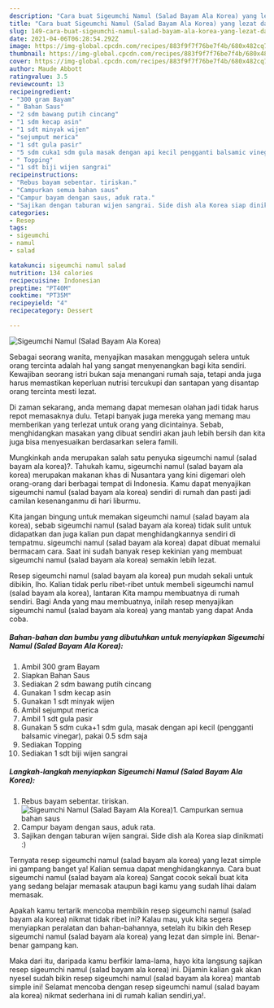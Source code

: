 ```yaml
---
description: "Cara buat Sigeumchi Namul (Salad Bayam Ala Korea) yang lezat dan Mudah Dibuat"
title: "Cara buat Sigeumchi Namul (Salad Bayam Ala Korea) yang lezat dan Mudah Dibuat"
slug: 149-cara-buat-sigeumchi-namul-salad-bayam-ala-korea-yang-lezat-dan-mudah-dibuat
date: 2021-04-06T06:28:54.292Z
image: https://img-global.cpcdn.com/recipes/883f9f7f76be7f4b/680x482cq70/sigeumchi-namul-salad-bayam-ala-korea-foto-resep-utama.jpg
thumbnail: https://img-global.cpcdn.com/recipes/883f9f7f76be7f4b/680x482cq70/sigeumchi-namul-salad-bayam-ala-korea-foto-resep-utama.jpg
cover: https://img-global.cpcdn.com/recipes/883f9f7f76be7f4b/680x482cq70/sigeumchi-namul-salad-bayam-ala-korea-foto-resep-utama.jpg
author: Maude Abbott
ratingvalue: 3.5
reviewcount: 13
recipeingredient:
- "300 gram Bayam"
- " Bahan Saus"
- "2 sdm bawang putih cincang"
- "1 sdm kecap asin"
- "1 sdt minyak wijen"
- "sejumput merica"
- "1 sdt gula pasir"
- "5 sdm cuka1 sdm gula masak dengan api kecil pengganti balsamic vinegar pakai 05 sdm saja"
- " Topping"
- "1 sdt biji wijen sangrai"
recipeinstructions:
- "Rebus bayam sebentar. tiriskan."
- "Campurkan semua bahan saus"
- "Campur bayam dengan saus, aduk rata."
- "Sajikan dengan taburan wijen sangrai. Side dish ala Korea siap dinikmati :)"
categories:
- Resep
tags:
- sigeumchi
- namul
- salad

katakunci: sigeumchi namul salad 
nutrition: 134 calories
recipecuisine: Indonesian
preptime: "PT40M"
cooktime: "PT35M"
recipeyield: "4"
recipecategory: Dessert

---
```



![Sigeumchi Namul (Salad Bayam Ala Korea)](https://img-global.cpcdn.com/recipes/883f9f7f76be7f4b/680x482cq70/sigeumchi-namul-salad-bayam-ala-korea-foto-resep-utama.jpg)

Sebagai seorang wanita, menyajikan masakan menggugah selera untuk orang tercinta adalah hal yang sangat menyenangkan bagi kita sendiri. Kewajiban seorang istri bukan saja menangani rumah saja, tetapi anda juga harus memastikan keperluan nutrisi tercukupi dan santapan yang disantap orang tercinta mesti lezat.

Di zaman  sekarang, anda memang dapat memesan olahan jadi tidak harus repot memasaknya dulu. Tetapi banyak juga mereka yang memang mau memberikan yang terlezat untuk orang yang dicintainya. Sebab, menghidangkan masakan yang dibuat sendiri akan jauh lebih bersih dan kita juga bisa menyesuaikan berdasarkan selera famili. 



Mungkinkah anda merupakan salah satu penyuka sigeumchi namul (salad bayam ala korea)?. Tahukah kamu, sigeumchi namul (salad bayam ala korea) merupakan makanan khas di Nusantara yang kini digemari oleh orang-orang dari berbagai tempat di Indonesia. Kamu dapat menyajikan sigeumchi namul (salad bayam ala korea) sendiri di rumah dan pasti jadi camilan kesenanganmu di hari liburmu.

Kita jangan bingung untuk memakan sigeumchi namul (salad bayam ala korea), sebab sigeumchi namul (salad bayam ala korea) tidak sulit untuk didapatkan dan juga kalian pun dapat menghidangkannya sendiri di tempatmu. sigeumchi namul (salad bayam ala korea) dapat dibuat memalui bermacam cara. Saat ini sudah banyak resep kekinian yang membuat sigeumchi namul (salad bayam ala korea) semakin lebih lezat.

Resep sigeumchi namul (salad bayam ala korea) pun mudah sekali untuk dibikin, lho. Kalian tidak perlu ribet-ribet untuk membeli sigeumchi namul (salad bayam ala korea), lantaran Kita mampu membuatnya di rumah sendiri. Bagi Anda yang mau membuatnya, inilah resep menyajikan sigeumchi namul (salad bayam ala korea) yang mantab yang dapat Anda coba.

<!--inarticleads1-->

##### Bahan-bahan dan bumbu yang dibutuhkan untuk menyiapkan Sigeumchi Namul (Salad Bayam Ala Korea):

1. Ambil 300 gram Bayam
1. Siapkan  Bahan Saus
1. Sediakan 2 sdm bawang putih cincang
1. Gunakan 1 sdm kecap asin
1. Gunakan 1 sdt minyak wijen
1. Ambil sejumput merica
1. Ambil 1 sdt gula pasir
1. Gunakan 5 sdm cuka+1 sdm gula, masak dengan api kecil (pengganti balsamic vinegar), pakai 0.5 sdm saja
1. Sediakan  Topping
1. Sediakan 1 sdt biji wijen sangrai




<!--inarticleads2-->

##### Langkah-langkah menyiapkan Sigeumchi Namul (Salad Bayam Ala Korea):

1. Rebus bayam sebentar. tiriskan.
<img src="https://img-global.cpcdn.com/steps/cc25af267ba646e0/160x128cq70/sigeumchi-namul-salad-bayam-ala-korea-langkah-memasak-1-foto.jpg" alt="Sigeumchi Namul (Salad Bayam Ala Korea)">1. Campurkan semua bahan saus
1. Campur bayam dengan saus, aduk rata.
1. Sajikan dengan taburan wijen sangrai. Side dish ala Korea siap dinikmati :)




Ternyata resep sigeumchi namul (salad bayam ala korea) yang lezat simple ini gampang banget ya! Kalian semua dapat menghidangkannya. Cara buat sigeumchi namul (salad bayam ala korea) Sangat cocok sekali buat kita yang sedang belajar memasak ataupun bagi kamu yang sudah lihai dalam memasak.

Apakah kamu tertarik mencoba membikin resep sigeumchi namul (salad bayam ala korea) nikmat tidak ribet ini? Kalau mau, yuk kita segera menyiapkan peralatan dan bahan-bahannya, setelah itu bikin deh Resep sigeumchi namul (salad bayam ala korea) yang lezat dan simple ini. Benar-benar gampang kan. 

Maka dari itu, daripada kamu berfikir lama-lama, hayo kita langsung sajikan resep sigeumchi namul (salad bayam ala korea) ini. Dijamin kalian gak akan nyesel sudah bikin resep sigeumchi namul (salad bayam ala korea) mantab simple ini! Selamat mencoba dengan resep sigeumchi namul (salad bayam ala korea) nikmat sederhana ini di rumah kalian sendiri,ya!.

